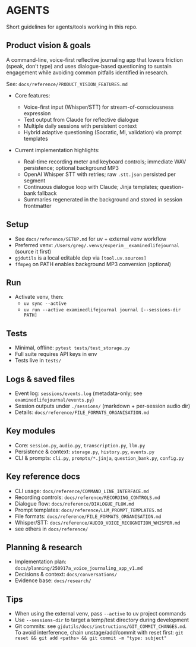 # AGENTS

Short guidelines for agents/tools working in this repo.

## Product vision & goals

A command-line, voice-first reflective journaling app that lowers friction (speak, don’t type) and uses dialogue-based questioning to sustain engagement while avoiding common pitfalls identified in research.

See: `docs/reference/PRODUCT_VISION_FEATURES.md`

- Core features:
  - Voice-first input (Whisper/STT) for stream-of-consciousness expression
  - Text output from Claude for reflective dialogue
  - Multiple daily sessions with persistent context
  - Hybrid adaptive questioning (Socratic, MI, validation) via prompt templates

- Current implementation highlights:
  - Real-time recording meter and keyboard controls; immediate WAV persistence; optional background MP3
  - OpenAI Whisper STT with retries; raw `.stt.json` persisted per segment
  - Continuous dialogue loop with Claude; Jinja templates; question-bank fallback
  - Summaries regenerated in the background and stored in session frontmatter

## Setup

- See `docs/reference/SETUP.md` for uv + external venv workflow
- Preferred venv: `/Users/greg/.venvs/experim__examinedlifejournal` (source it first)
- `gjdutils` is a local editable dep via `[tool.uv.sources]`
- `ffmpeg` on PATH enables background MP3 conversion (optional)

## Run

- Activate venv, then:
  - `uv sync --active`
  - `uv run --active examinedlifejournal journal [--sessions-dir PATH]`

## Tests

- Minimal, offline: `pytest tests/test_storage.py`
- Full suite requires API keys in env
- Tests live in `tests/`

## Logs & saved files

- Event log: `sessions/events.log` (metadata-only; see `examinedlifejournal/events.py`)
- Session outputs under `./sessions/` (markdown + per-session audio dir)
- Details: `docs/reference/FILE_FORMATS_ORGANISATION.md`

## Key modules

- Core: `session.py`, `audio.py`, `transcription.py`, `llm.py`
- Persistence & context: `storage.py`, `history.py`, `events.py`
- CLI & prompts: `cli.py`, `prompts/*.jinja`, `question_bank.py`, `config.py`

## Key reference docs

- CLI usage: `docs/reference/COMMAND_LINE_INTERFACE.md`
- Recording controls: `docs/reference/RECORDING_CONTROLS.md`
- Dialogue flow: `docs/reference/DIALOGUE_FLOW.md`
- Prompt templates: `docs/reference/LLM_PROMPT_TEMPLATES.md`
- File formats: `docs/reference/FILE_FORMATS_ORGANISATION.md`
- Whisper/STT: `docs/reference/AUDIO_VOICE_RECOGNITION_WHISPER.md`
- see others in `docs/reference/`

## Planning & research

- Implementation plan: `docs/planning/250917a_voice_journaling_app_v1.md`
- Decisions & context: `docs/conversations/`
- Evidence base: `docs/research/`

## Tips

- When using the external venv, pass `--active` to uv project commands
- Use `--sessions-dir` to target a temp/test directory during development
- Git commits: see `gjdutils/docs/instructions/GIT_COMMIT_CHANGES.md`. To avoid interference, chain unstage/add/commit with reset first: `git reset && git add <paths> && git commit -m "type: subject"`
